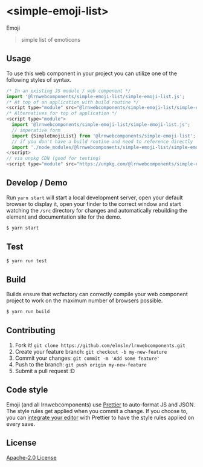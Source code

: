 # &lt;simple-emoji-list&gt;

Emoji
> simple list of emoticons

## Usage
To use this web component in your project you can utilize one of the following styles of syntax.

```js
/* In an existing JS module / web component */
import '@lrnwebcomponents/simple-emoji-list/simple-emoji-list.js';
/* At top of an application with build routine */
<script type="module" src="@lrnwebcomponents/simple-emoji-list/simple-emoji-list.js"></script>
/* Alternatives for top of application */
<script type="module">
  import '@lrnwebcomponents/simple-emoji-list/simple-emoji-list.js';
  // imperative form
  import {SimpleEmojiList} from '@lrnwebcomponents/simple-emoji-list';
  // if you don't have a build routine and need to reference directly
  import './node_modules/@lrnwebcomponents/simple-emoji-list/simple-emoji-list.js';
</script>
// via unpkg CDN (good for testing)
<script type="module" src="https://unpkg.com/@lrnwebcomponents/simple-emoji-list/simple-emoji-list.js"></script>
```

## Develop / Demo
Run `yarn start` will start a local development server, open your default browser to display it, open your finder to the correct window and start watching the `/src` directory for changes and automatically rebuilding the element and documentation site for the demo.
```bash
$ yarn start
```

## Test

```bash
$ yarn run test
```

## Build
Builds ensure that wcfactory can correctly compile your web component project to
work on the maximum number of browsers possible.
```bash
$ yarn run build
```

## Contributing

1. Fork it! `git clone https://github.com/elmsln/lrnwebcomponents.git`
2. Create your feature branch: `git checkout -b my-new-feature`
3. Commit your changes: `git commit -m 'Add some feature'`
4. Push to the branch: `git push origin my-new-feature`
5. Submit a pull request :D

## Code style

Emoji (and all lrnwebcomponents) use [Prettier][prettier] to auto-format JS and JSON.  The style rules get applied when you commit a change.  If you choose to, you can [integrate your editor][prettier-ed] with Prettier to have the style rules applied on every save.

[prettier]: https://github.com/prettier/prettier/
[prettier-ed]: https://github.com/prettier/prettier/#editor-integration
[polyserve]: https://github.com/Polymer/polyserve
[web-component-tester]: https://github.com/Polymer/web-component-tester

## License
[Apache-2.0 License](http://opensource.org/licenses/Apache-2.0)